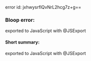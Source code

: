 error id: jxhwysrflQvNrL2hcg7z+g==
### Bloop error:

exported to JavaScript with @JSExport
#### Short summary: 

exported to JavaScript with @JSExport